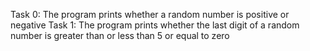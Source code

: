 Task 0: The program prints whether a random number is positive or negative
Task 1: The program prints whether the last digit of a random number is greater than or less than 5 or equal to zero


